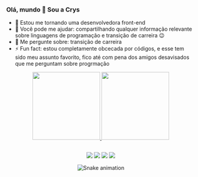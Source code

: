 ### Olá, mundo 👋 Sou a Crys

- 🌱 Estou me tornando uma desenvolvedora front-end
- 🤔 Você pode me ajudar: compartilhando qualquer informação relevante sobre linguagens de programação e transição de carreira 😉
- 💬 Me pergunte sobre: transição de carreira
- ⚡  Fun fact: estou completamente obcecada por códigos, e esse tem sido meu assunto favorito, fico até com pena dos amigos desavisados que me perguntam sobre progrmação

<div align="center">
  <a href="https://github.com/psousac">
  <img height="180em" src="https://github-readme-stats.vercel.app/api?username=psousac&show_icons=true&theme=dracula&include_all_commits=true&count_private=true"/>
  <img height="180em" src="https://github-readme-stats.vercel.app/api/top-langs/?username=psousac&layout=compact&langs_count=7&theme=dracula"/>
</div>
  
  
   ##
  
  <div align="center"> 
  
  <a href="https://instagram.com/psousac" target="_blank"><img src="https://img.shields.io/badge/-Instagram-%23E4405F?style=for-the-badge&logo=instagram&logoColor=white" target="_blank"></a>
 	 <a href="https://discord.gg/hWT9DHjw" target="_blank"><img src="https://img.shields.io/badge/Discord-7289DA?style=for-the-badge&logo=discord&logoColor=white" target="_blank"></a> 
  <a href = "mailto:psousac1@gmail.com"><img src="https://img.shields.io/badge/-Gmail-%23333?style=for-the-badge&logo=gmail&logoColor=white" target="_blank"></a>
  <a href="https://www.linkedin.com/in/crysthyane-pereira-sousa-449100a1/" target="_blank"><img src="https://img.shields.io/badge/-LinkedIn-%230077B5?style=for-the-badge&logo=linkedin&logoColor=white" target="_blank"></a> 
     
   ![Snake animation]()
 
</div>
